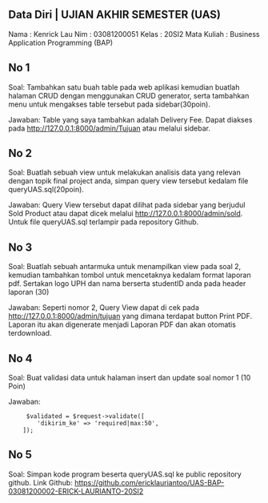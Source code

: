 
## Data Diri | UJIAN AKHIR SEMESTER (UAS)
Nama        : Kenrick Lau
Nim         : 03081200051
Kelas       : 20SI2
Mata Kuliah : Business Application Programming (BAP)

## No 1
Soal:
Tambahkan satu buah table pada web aplikasi kemudian buatlah halaman CRUD dengan menggunakan CRUD generator, serta tambahkan menu untuk mengakses table tersebut pada sidebar(30poin).

Jawaban:
Table yang saya tambahkan adalah Delivery Fee. Dapat diakses pada http://127.0.0.1:8000/admin/Tujuan atau melalui sidebar.

## No 2
Soal:
Buatlah sebuah view untuk melakukan analisis data yang relevan dengan topik final project anda, simpan query view tersebut kedalam file queryUAS.sql(20poin).

Jawaban:
Query View tersebut dapat dilihat pada sidebar yang berjudul Sold Product atau dapat dicek melalui http://127.0.0.1:8000/admin/sold. Untuk file queryUAS.sql terlampir pada repository Github.

## No 3
Soal: 
Buatlah sebuah antarmuka untuk menampilkan view pada soal 2, kemudian tambahkan tombol untuk mencetaknya kedalam format laporan pdf. Sertakan logo UPH dan nama berserta studentID anda pada header laporan (30)

Jawaban:
Seperti nomor 2, Query View dapat di cek pada http://127.0.0.1:8000/admin/tujuan yang dimana terdapat button Print PDF. Laporan itu akan digenerate menjadi Laporan PDF dan akan otomatis terdownload. 


## No 4
Soal:
Buat validasi data untuk halaman insert dan update soal nomor 1 (10 Poin)

Jawaban:

         $validated = $request->validate([
            'dikirim_ke' => 'required|max:50',
        ]);

## No 5
Soal: Simpan kode program beserta queryUAS.sql ke public repository github.
Link Github: https://github.com/ericklauriantoo/UAS-BAP-03081200002-ERICK-LAURIANTO-20SI2